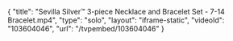 {
    "title": "Sevilla Silver&trade; 3-piece Necklace and Bracelet Set - 7-14 Bracelet.mp4",
    "type": "solo",
    "layout": "iframe-static",
    "videoId": "103604046",
    "url": "\/tvpembed\/103604046"
}